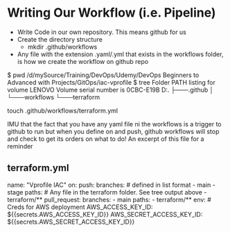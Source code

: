 # Writing Our Workflow (i.e. Pipeline)
- Write Code in our own repository. This means github for us
- Create the directory structure
    - mkdir .github/workflows
- Any file with the extension .yaml/.yml that exists in the workflows folder, is how we create the workflow on github repo



$ pwd
/d/mySource/Training/DevOps/Udemy/DevOps Beginners to Advanced with Projects/GitOps/iac-vprofile
$ tree
Folder PATH listing for volume LENOVO
Volume serial number is 0CBC-E19B
D:.
├───.github
│   └───workflows
└───terraform


touch .github/workflows/terraform.yml

IMU that the fact that you have any yaml file ni the workflows is a trigger to github to run but when you define on and push, github workflows will stop and check to get its orders on what to do! An excerpt of this file for a reminder
## terraform.yml
name: "Vprofile IAC"
on: 
    push:
        branches:
            # defined in list format
            - main
            - stage
        paths:
            # Any file in the terraform folder. See tree output above
            - terraform/**
    pull_request:
        branches:
            - main
        paths:
            - terraform/**
    env:
        # Creds for AWS deployment
         AWS_ACCESS_KEY_ID: ${{secrets.AWS_ACCESS_KEY_ID}}
         AWS_SECRET_ACCESS_KEY_ID: ${{secrets.AWS_SECRET_ACCESS_KEY_ID}}

